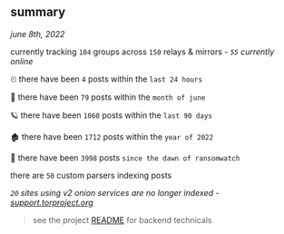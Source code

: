 
## summary
_june 8th, 2022_

currently tracking `104` groups across `150` relays & mirrors - _`55` currently online_

⏲ there have been `4` posts within the `last 24 hours`

🦈 there have been `79` posts within the `month of june`

🪐 there have been `1060` posts within the `last 90 days`

🏚 there have been `1712` posts within the `year of 2022`

🦕 there have been `3998` posts `since the dawn of ransomwatch`

there are `50` custom parsers indexing posts

_`20` sites using v2 onion services are no longer indexed - [support.torproject.org](https://support.torproject.org/onionservices/v2-deprecation/)_

> see the project [README](https://github.com/joshhighet/ransomwatch#ransomwatch--) for backend technicals
